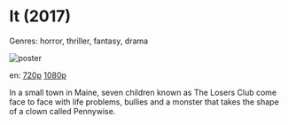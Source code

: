 # It (2017)

Genres: horror, thriller, fantasy, drama

![poster](http://image.tmdb.org/t/p/w500/9E2y5Q7WlCVNEhP5GiVTjhEhx1o.jpg)

en:
  [720p](magnet:?xt=urn:btih:F80B6343AE667286FEAC4D687EBD7B887EAE0D4C&tr=udp://glotorrents.pw:6969/announce&tr=udp://tracker.opentrackr.org:1337/announce&tr=udp://torrent.gresille.org:80/announce&tr=udp://tracker.openbittorrent.com:80&tr=udp://tracker.coppersurfer.tk:6969&tr=udp://tracker.leechers-paradise.org:6969&tr=udp://p4p.arenabg.ch:1337&tr=udp://tracker.internetwarriors.net:1337)
  [1080p](magnet:?xt=urn:btih:4A3B4208B08B2009F5729B8F63C9188002B30252&tr=udp://glotorrents.pw:6969/announce&tr=udp://tracker.opentrackr.org:1337/announce&tr=udp://torrent.gresille.org:80/announce&tr=udp://tracker.openbittorrent.com:80&tr=udp://tracker.coppersurfer.tk:6969&tr=udp://tracker.leechers-paradise.org:6969&tr=udp://p4p.arenabg.ch:1337&tr=udp://tracker.internetwarriors.net:1337)
  


In a small town in Maine, seven children known as The Losers Club come face to face with life problems, bullies and a monster that takes the shape of a clown called Pennywise.